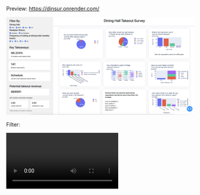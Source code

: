 Preview: https://dinsur.onrender.com/

![Image](https://github.com/HSHSHSHSHSHSHSHSHSHS/residence-survey/blob/main/img1.png)

Filter:

![Mov](https://github.com/HSHSHSHSHSHSHSHSHSHS/residence-survey/blob/main/filterdash.mov)
